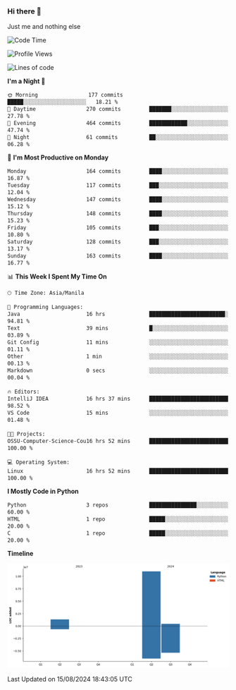 ### Hi there 👋

Just me and nothing else


<!--START_SECTION:waka-->
![Code Time](http://img.shields.io/badge/Code%20Time-593%20hrs%2016%20mins-blue)

![Profile Views](http://img.shields.io/badge/Profile%20Views-0-blue)

![Lines of code](https://img.shields.io/badge/From%20Hello%20World%20I%27ve%20Written-12.7%20million%20lines%20of%20code-blue)

**I'm a Night 🦉** 

```text
🌞 Morning                177 commits         █████░░░░░░░░░░░░░░░░░░░░   18.21 % 
🌆 Daytime                270 commits         ███████░░░░░░░░░░░░░░░░░░   27.78 % 
🌃 Evening                464 commits         ████████████░░░░░░░░░░░░░   47.74 % 
🌙 Night                  61 commits          ██░░░░░░░░░░░░░░░░░░░░░░░   06.28 % 
```
📅 **I'm Most Productive on Monday** 

```text
Monday                   164 commits         ████░░░░░░░░░░░░░░░░░░░░░   16.87 % 
Tuesday                  117 commits         ███░░░░░░░░░░░░░░░░░░░░░░   12.04 % 
Wednesday                147 commits         ████░░░░░░░░░░░░░░░░░░░░░   15.12 % 
Thursday                 148 commits         ████░░░░░░░░░░░░░░░░░░░░░   15.23 % 
Friday                   105 commits         ███░░░░░░░░░░░░░░░░░░░░░░   10.80 % 
Saturday                 128 commits         ███░░░░░░░░░░░░░░░░░░░░░░   13.17 % 
Sunday                   163 commits         ████░░░░░░░░░░░░░░░░░░░░░   16.77 % 
```


📊 **This Week I Spent My Time On** 

```text
🕑︎ Time Zone: Asia/Manila

💬 Programming Languages: 
Java                     16 hrs              ████████████████████████░   94.81 % 
Text                     39 mins             █░░░░░░░░░░░░░░░░░░░░░░░░   03.89 % 
Git Config               11 mins             ░░░░░░░░░░░░░░░░░░░░░░░░░   01.11 % 
Other                    1 min               ░░░░░░░░░░░░░░░░░░░░░░░░░   00.13 % 
Markdown                 0 secs              ░░░░░░░░░░░░░░░░░░░░░░░░░   00.04 % 

🔥 Editors: 
IntelliJ IDEA            16 hrs 37 mins      █████████████████████████   98.52 % 
VS Code                  15 mins             ░░░░░░░░░░░░░░░░░░░░░░░░░   01.48 % 

🐱‍💻 Projects: 
OSSU-Computer-Science-Cou16 hrs 52 mins      █████████████████████████   100.00 % 

💻 Operating System: 
Linux                    16 hrs 52 mins      █████████████████████████   100.00 % 
```

**I Mostly Code in Python** 

```text
Python                   3 repos             ███████████████░░░░░░░░░░   60.00 % 
HTML                     1 repo              █████░░░░░░░░░░░░░░░░░░░░   20.00 % 
C                        1 repo              █████░░░░░░░░░░░░░░░░░░░░   20.00 % 
```



**Timeline**

![Lines of Code chart](https://raw.githubusercontent.com/brutist/brutist/main/assets/bar_graph.png)


 Last Updated on 15/08/2024 18:43:05 UTC
<!--END_SECTION:waka-->
